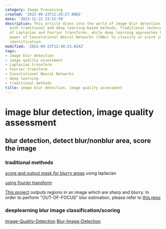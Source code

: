 ```yaml
---
category: Image Processing
created: '2022-09-23T12:26:27.800Z'
date: '2023-12-22 23:52:59'
description: This article dives into the world of image blur detection, exploring
  both traditional and deep learning-based methods. Traditional techniques make use
  of Laplacian and Fourier transforms, while deep learning approaches harness the
  power of Convolutional Neural Networks (CNNs) to classify or score images for blur
  identification.
modified: '2022-09-23T12:40:23.024Z'
tags:
- image blur detection
- image quality assessment
- Laplacian transform
- Fourier transform
- Convolutional Neural Networks
- deep learning
- traditional methods
title: image blur detection, image quality assessment
---
```


# image blur detection, image quality assessment

## blur detection, detect blur/nonblur area, score the image

### traditional methods

[score and output mask for blurry areas](https://github.com/WillBrennan/BlurDetection2) using laplacian

[using fourier transform](https://github.com/whdcumt/BlurDetection)

[This project](https://github.com/Utkarsh-Deshmukh/Spatially-Varying-Blur-Detection-python) outputs regions in an image which are sharp and blurry. In order to perform "OUT-OF-FOCUS" blur estimation, please refer to [this repo](https://github.com/Utkarsh-Deshmukh/Blurry-Image-Detector)

### deeplearning blur image classification/scoring

[Image-Quality-Detection](https://github.com/ILasya/Image-Quality-Detection)
[Blur-Image-Detection](https://github.com/RahulGopan0/Blur-Image-Detection-Using-CNN/blob/main/blurVsClear.ipynb)
